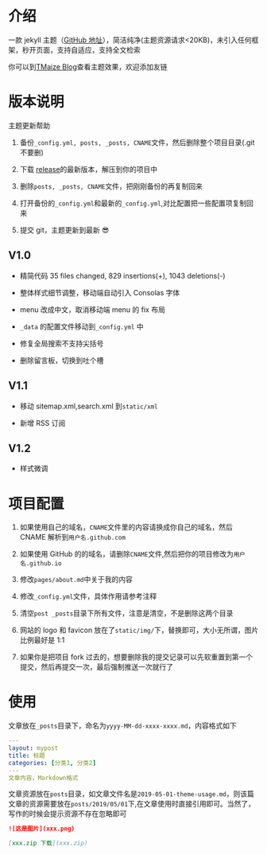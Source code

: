 # 介绍

一款 jekyll 主题（[GitHub 地址](https://github.com/TMaize/tmaize-blog)），简洁纯净(主题资源请求<20KB)，未引入任何框架，秒开页面，支持自适应，支持全文检索

你可以到[TMaize Blog](http://blog.tmaize.net/)查看主题效果，欢迎添加友链

# 版本说明

主题更新帮助

1. 备份`_config.yml, posts, _posts, CNAME`文件，然后删除整个项目目录(.git 不要删)

2. 下载 [release](https://github.com/TMaize/tmaize-blog/releases)的最新版本，解压到你的项目中

3. 删除`posts, _posts, CNAME`文件，把刚刚备份的再复制回来

4. 打开备份的`_config.yml`和最新的`_config.yml`,对比配置把一些配置项复制回来

5. 提交 git，主题更新到最新 😎

## V1.0

- 精简代码 35 files changed, 829 insertions(+), 1043 deletions(-)

- 整体样式细节调整，移动端自动引入 Consolas 字体

- menu 改成中文，取消移动端 menu 的 fix 布局

- `_data` 的配置文件移动到`_config.yml` 中

- 修复全局搜索不支持尖括号

- 删除留言板，切换到吐个槽

## V1.1

- 移动 sitemap.xml,search.xml 到`static/xml`

- 新增 RSS 订阅

## V1.2

- 样式微调

# 项目配置

1. 如果使用自己的域名，`CNAME`文件里的内容请换成你自己的域名，然后 CNAME 解析到`用户名.github.com`

2. 如果使用 GitHub 的的域名，请删除`CNAME`文件,然后把你的项目修改为`用户名.github.io`

3. 修改`pages/about.md`中关于我的内容

4. 修改`_config.yml`文件，具体作用请参考注释

5. 清空`post _posts`目录下所有文件，注意是清空，不是删除这两个目录

6. 网站的 logo 和 favicon 放在了`static/img/`下，替换即可，大小无所谓，图片比例最好是 1:1

7. 如果你是把项目 fork 过去的，想要删除我的提交记录可以先软重置到第一个提交，然后再提交一次，最后强制推送一次就行了

# 使用

文章放在`_posts`目录下，命名为`yyyy-MM-dd-xxxx-xxxx.md`，内容格式如下

```yaml
---
layout: mypost
title: 标题
categories: [分类1, 分类2]
---
文章内容，Markdown格式
```

文章资源放在`posts`目录，如文章文件名是`2019-05-01-theme-usage.md`，则该篇文章的资源需要放在`posts/2019/05/01`下,在文章使用时直接引用即可。当然了，写作的时候会提示资源不存在忽略即可

```md
![这是图片](xxx.png)

[xxx.zip 下载](xxx.zip)
```
